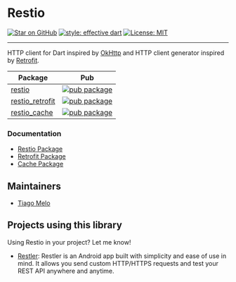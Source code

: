 # Restio

[![Star on GitHub](https://img.shields.io/github/stars/tiagohm/restio.svg?style=flat&logo=github&colorB=deeppink&label=stars)](https://github.com/tiagohm/restio)
[![style: effective dart](https://img.shields.io/badge/style-effective_dart-40c4ff.svg)](https://github.com/tenhobi/effective_dart)
[![License: MIT](https://img.shields.io/badge/license-MIT-purple.svg)](https://opensource.org/licenses/MIT)

---

HTTP client for Dart inspired by [OkHttp](http://square.github.io/okhttp/) and HTTP client generator inspired by [Retrofit](https://square.github.io/retrofit/).

| Package |  Pub   |
| ------- | ------ |
| [restio](https://github.com/tiagohm/restio/tree/master/client)  | [![pub package](https://img.shields.io/pub/v/restio.svg)](https://pub.dev/packages/restio) |
| [restio_retrofit](https://github.com/tiagohm/restio/tree/master/retrofit) | [![pub package](https://img.shields.io/pub/v/restio_retrofit.svg)](https://pub.dev/packages/restio_retrofit) |
| [restio_cache](https://github.com/tiagohm/restio/tree/master/cache) | [![pub package](https://img.shields.io/pub/v/restio_cache.svg)](https://pub.dev/packages/restio_cache) |

### Documentation

* [Restio Package](https://github.com/tiagohm/restio/tree/master/client/README.md)
* [Retrofit Package](https://github.com/tiagohm/restio/tree/master/retrofit/README.md)
* [Cache Package](https://github.com/tiagohm/restio/tree/master/cache/README.md)

## Maintainers

* [Tiago Melo](https://github.com/tiagohm)

## Projects using this library

Using Restio in your project? Let me know!

* [Restler](https://play.google.com/store/apps/details?id=br.tiagohm.restler): Restler is an Android app built with simplicity and ease of use in mind. It allows you send custom HTTP/HTTPS requests and test your REST API anywhere and anytime.
